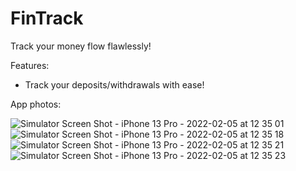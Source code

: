 # FinTrack
Track your money flow flawlessly!

Features:
- Track your deposits/withdrawals with ease!

App photos:

![Simulator Screen Shot - iPhone 13 Pro - 2022-02-05 at 12 35 01](https://user-images.githubusercontent.com/73532651/152638782-0de97282-0607-4883-beae-6f096f6e3ecc.png)
![Simulator Screen Shot - iPhone 13 Pro - 2022-02-05 at 12 35 18](https://user-images.githubusercontent.com/73532651/152638780-c89faf40-e64e-41a3-9f6e-143ad4131380.png)
![Simulator Screen Shot - iPhone 13 Pro - 2022-02-05 at 12 35 21](https://user-images.githubusercontent.com/73532651/152638778-96a04995-2d59-4822-899d-a629abb860e5.png)
![Simulator Screen Shot - iPhone 13 Pro - 2022-02-05 at 12 35 23](https://user-images.githubusercontent.com/73532651/152638775-f88c5dab-0e6b-42a2-bc80-af5322b78a1a.png)
